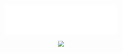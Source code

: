 <p align="center">
  <a href="https://tresnoir.com">
    <img alt="Gatsby" src="./src/images/tres-noir-text.png" width="300" />
  </a>
</p>
<!-- <h1 align="center">
  Tres Noir
</h1> -->

<p align="center">
  <img src="https://api.netlify.com/api/v1/badges/9f0468ef-95c3-4672-b4da-25e64b884895/deploy-status">
</p>
